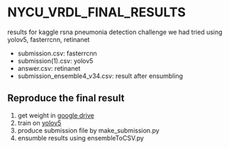 # NYCU_VRDL_FINAL_RESULTS
results for kaggle rsna pneumonia detection challenge we had tried using yolov5, fasterrcnn, retinanet

- submission.csv: fasterrcnn
- submission(1).csv: yolov5
- answer.csv: retinanet
- submission_ensemble4_v34.csv: result after ensumbling

## Reproduce the final result
1. get weight in [google drive](https://drive.google.com/drive/folders/13zyBCJ__VjSwHMfXxFUNJQ_4bXtHaORS)
2. train on [yolov5](https://github.com/ultralytics/yolov5)
3. produce submission file by make_submission.py
4. ensumble results using ensembleToCSV.py
